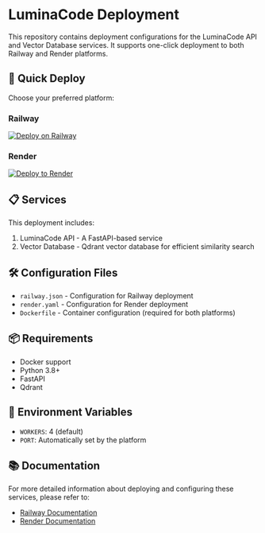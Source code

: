 # LuminaCode Deployment

This repository contains deployment configurations for the LuminaCode API and Vector Database services. It supports one-click deployment to both Railway and Render platforms.

## 🚀 Quick Deploy

Choose your preferred platform:

### Railway
[![Deploy on Railway](https://railway.app/button.svg)](https://railway.app/new/template?template=https://github.com/wolater13-art/luminacode-deployment&plugins=postgresql)

### Render
[![Deploy to Render](https://render.com/images/deploy-to-render-button.svg)](https://render.com/deploy)

## 📋 Services

This deployment includes:
1. LuminaCode API - A FastAPI-based service
2. Vector Database - Qdrant vector database for efficient similarity search

## 🛠️ Configuration Files

- `railway.json` - Configuration for Railway deployment
- `render.yaml` - Configuration for Render deployment
- `Dockerfile` - Container configuration (required for both platforms)

## 📦 Requirements

- Docker support
- Python 3.8+
- FastAPI
- Qdrant

## 🔧 Environment Variables

- `WORKERS`: 4 (default)
- `PORT`: Automatically set by the platform

## 📚 Documentation

For more detailed information about deploying and configuring these services, please refer to:
- [Railway Documentation](https://docs.railway.app/)
- [Render Documentation](https://render.com/docs)